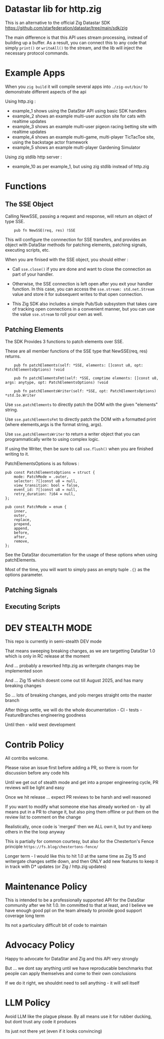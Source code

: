 # Datastar lib for http.zig

This is an alternative to the official Zig Datastar SDK https://github.com/starfederation/datastar/tree/main/sdk/zig 

The main difference is that this API uses stream processing, instead of building up a buffer. As a result, you can 
connect this to any code that simply `print()` or `writeAll()` to the stream, and the lib will inject the necessary
protocol commands.

# Example Apps

When you `zig build` it will compile several apps into `./zig-out/bin/` to demonstrate different aspects 
of the api

Using http.zig :

- example_1  shows using the DataStar API using basic SDK handlers
- example_2  shows an example multi-user auction site for cats with realtime updates
- example_3  shows an example multi-user pigeon racing betting site with realtime updates
- example_4  shows an example multi-game, multi-player TicTacToe site, using the backstage actor framework
- example_5  shows an example multi-player Gardening Simulator

Using zig stdlib http server :

- example_10 as per example_1, but using zig stdlib instead of http.zig




# Functions

## The SSE Object

Calling NewSSE, passing a request and response, will return an object of type SSE.


```zig
    pub fn NewSSE(req, res) !SSE 
```

This will configure the connnection for SSE transfers, and provides an object with DataStar methods for
patching elements, patching signals, executing scripts, etc.

When you are finised with the SSE object, you should either :

- Call `sse.close()` if you are done and want to close the connection as part of your handler.

- Otherwise, the SSE connection is left open after you exit your handler function. In this case, you can 
  access the `sse.stream: std.net.Stream` value and store it for subsequent writes to that open connection. 

- This Zig SDK also includes a simple Pub/Sub subsystem that takes care of tracking open connections in a convenient manner, but you can use the value `sse.stream` to roll your own as well. 

## Patching Elements

The SDK Provides 3 functions to patch elements over SSE.

These are all member functions of the SSE type that NewSSE(req, res) returns.


```zig
    pub fn patchElements(self: *SSE, elements: []const u8, opt: PatchElementsOptions) !void

    pub fn patchElementsFmt(self: *SSE, comptime elements: []const u8, args: anytype, opt: PatchElementsOptions) !void

    pub fn patchElementsWriter(self: *SSE, opt: PatchElementsOptions) *std.Io.Writer 
```

Use `sse.patchElements` to directly patch the DOM with the given "elements" string.

Use `sse.patchElementsFmt` to directly patch the DOM with a formatted print (where elements,args is the format string, args).

Use `sse.patchElementsWriter` to return a writer object that you can programmatically write to using complex logic.

If using the Writer, then be sure to call `sse.flush()` when you are finished writing to it.

PatchElementsOptions is as follows :

```zig
pub const PatchElementsOptions = struct {
    mode: PatchMode = .outer,
    selector: ?[]const u8 = null,
    view_transition: bool = false,
    event_id: ?[]const u8 = null,
    retry_duration: ?i64 = null,
};

pub const PatchMode = enum {
    inner,
    outer,
    replace,
    prepend,
    append,
    before,
    after,
    remove,
};
```

See the DataStar documentation for the usage of these options when using patchElements.

Most of the time, you will want to simply pass an empty tuple `.{}` as the options parameter. 

## Patching Signals

## Executing Scripts


# DEV STEALTH MODE

This repo is currently in semi-stealth DEV mode

That means sweeping breaking changes, as we are targetting DataStar 1.0 which is only in RC release at the moment

And ... probably a reworked http.zig as writergate changes may be implemented soon

And ... Zig 15 which doesnt come out till August 2025, and has many breaking changes

So ... lots of breaking changes, and yolo merges straight onto the master branch


After things settle, we will do the whole documentation - CI - tests - FeatureBranches engineering goodness

Until then - wild west development

# Contrib Policy

All contribs welcome.

Please raise an issue first before adding a PR, so there is room for discussion
before any code hits

Until we get out of stealth mode and get into a proper engineering cycle, PR reviews will be light and easy

Once we hit release ... expect PR reviews to be harsh and well reasoned

If you want to modify what someone else has already worked on - by all means put in a PR to change it, but also ping them offline
or put them on the review list to comment on the change

Realistically, once code is 'merged' then we ALL own it, but try and keep others in the the loop anyway

This is partially for common courtesy, but also for the Chesterton's Fence principle `https://fs.blog/chestertons-fence/`

Longer term - I would like this to hit 1.0 at the same time as Zig 15 and writergate changes settle down, and
then ONLY add new features to keep it in track with D* updates (or Zig / http.zig updates)

# Maintenance Policy

This is intended to be a professionally supported API for the DataStar community after we hit 1.0.  Im committed to that at least, and 
I believe we have enough good ppl on the team already to provide good support coverage long term

Its not a particulary difficult bit of code to maintain

# Advocacy Policy

Happy to advocate for DataStar and Zig and this API very strongly

But ... we dont say anything until we have reproducable benchmarks that people can apply themselves and come
to their own conclusions

If we do it right, we shouldnt need to sell anything - it will sell itself

# LLM Policy

Avoid LLM like the plague please. By all means use it for rubber ducking, but dont trust any code it produces

Its just not there yet (even if it looks convincing)


